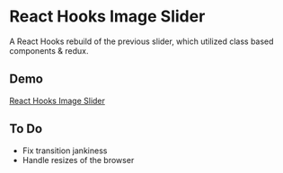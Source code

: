 # React Hooks Image Slider

A React Hooks rebuild of the previous slider, which utilized class based components & redux.

## Demo

[React Hooks Image Slider](https://dzuz14.github.io/React-Hooks-Image-Slider/)

## To Do

- Fix transition jankiness
- Handle resizes of the browser
